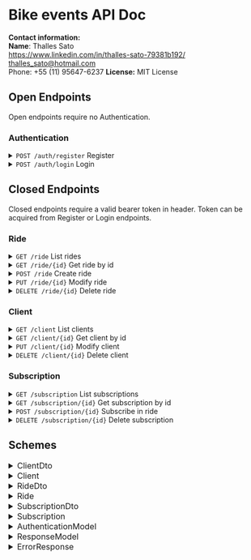 
# Bike events API Doc
**Contact information:**  
**Name**: Thalles Sato  
https://www.linkedin.com/in/thalles-sato-79381b192/  
thalles_sato@hotmail.com  
Phone: +55 (11) 95647-6237 
**License:** MIT License

## Open Endpoints

Open endpoints require no Authentication.

### Authentication

<details>
 <summary><code>POST /auth/register</code> Register </summary>
 
##### Request body

 *Scheme: AuthenticationModel*
>  Field  | Type |  Mandatory
>  ------ | --------- | ----
> username| String | yes
> password | String | yes

##### Responses

>  Code | Scheme | Message
>  ------ | --------- |----
> 200 | Token |None
> 400 | ErrorResponse | `Username already used`

</details>

<details>
 <summary><code>POST /auth/login</code> Login</summary>
 
##### Request body

 *Scheme: AuthenticationModel*
>  Field  | Type | Mandatory
>  ------ | --------- | -----
> username| String | yes
> password | String | yes
 
##### Responses

>  Code | Scheme | Message
>  ------ | --------- |----
> 200 | Token |None
> 401 | ErrorResponse | `Invalid login`

</details>

## Closed Endpoints

Closed endpoints require a valid bearer token in header. Token can be acquired from Register or Login endpoints.

### Ride
  
<details>
 <summary><code>GET /ride</code> List rides </summary>
 
##### Responses

>  Code | Scheme 
>  ------ | ---------
>    200 | Ride
</details>
<details>
 <summary><code>GET /ride/{id}</code> Get ride by id </summary>
 
##### Parameters
>  Param | Type 
>  ------ | ---------
>  id| Integer($int32)

##### Responses

>  Code | Scheme 
>  ------ | --------- 
>    200 | Ride 
>    404 | ErrorResponse 
</details>
<details>
 <summary><code>POST /ride</code> Create ride </summary>
 
##### Request body

 *Scheme: RideDto*
>  Field  | Type | Mandatory
>  ------ | --------- | ------
> name | String | yes
> start_date| String($date-time) | yes
> start_date_registration| String($date-time) | yes
> end_date_registration| String($date-time) | yes
> additional_information| String  | no
> start_place| String  | yes
> participants_limit| Integer($int32) | no for unlimited
> client_id| Integer($int32) | yes

##### Responses

>  Code | Scheme
>  ------ | --------- 
>    201 | Ride 
>    400 | ErrorResponse 
</details>
<details>
 <summary><code>PUT /ride/{id}</code> Modify ride </summary>
 
##### Parameters
>  Param | Type 
>  ------ | ---------
>  id| Integer($int32)
 
##### Request body

 *Scheme: RideDto*
>  Field  | Type | Mandatory
>  ------ | --------- | ------
> name | String | yes
> start_date| String($date-time) | yes
> start_date_registration| String($date-time) | yes
> end_date_registration| String($date-time) | yes
> additional_information| String  | no
> start_place| String  | yes
> participants_limit| Integer($int32) | no for unlimited
> client_id| Integer($int32) | yes

##### Responses

>  Code | Scheme 
>  ------ | ---------
>    200 | Ride 
>    400 | ErrorResponse 
>    404 | ErrorResponse 
</details>
<details>
 <summary><code>DELETE /ride/{id}</code> Delete ride </summary>
 
##### Parameters
>  Param | Type 
>  ------ | ---------
>  id| Integer($int32)

##### Responses

>  Code | Scheme | Message
>  ------ | --------- | ---
>    200 | None | `Client deleted successful`
>    404 | ErrorResponse | 
</details>

### Client

<details>
 <summary><code>GET /client</code> List clients</summary>

##### Responses

>  Code | Scheme 
>  ------ | ---------
>    200 | Client
</details>

<details>
 <summary><code>GET /client/{id}</code> Get client by id</summary>
 
##### Parameters
>  Param | Type 
>  ------ | ---------
>  id| Integer($int32)

##### Responses

>  Code | Scheme 
>  ------ | ---------
>    200 | Client
>    404 | ErrorResponse 
</details>
<details>
 <summary><code>PUT /client/{id}</code> Modify client</summary>
 
##### Parameters
>  Param | Type 
>  ------ | ---------
>  id| Integer($int32)
 
##### Request body

 *Scheme: ClientDto*
>  Field  | Type | Mandatory
>  ------ | --------- | -----
> username| String | yes
> password | String | yes

##### Responses

>  Code | Scheme 
>  ------ | ---------
>    200 | Client
>    404 | ErrorResponse 
</details>
<details>
 <summary><code>DELETE /client/{id}</code> Delete client</summary>
 
##### Parameters
>  Param | Type 
>  ------ | ---------
>  id| Integer($int32)

##### Responses


>  Code | Scheme | Message
>  ------ | --------- | ---
>    200 | None | `Ride deleted successful`
>    404 | ErrorResponse | 
</details>

### Subscription

<details>
 <summary><code>GET /subscription</code> List subscriptions</summary>

##### Parameters
>  Param | Type 
>  ------ | ---------
>  ride_id| *(opitional)* Integer($int32)
>  client_id| *(opitional)* Integer($int32)

##### Responses

>  Code | Scheme 
>  ------ | ---------
>    200 | Subscription
</details>

<details>
 <summary><code>GET /subscription/{id}</code> Get subscription by id</summary>
 
##### Parameters
>  Param | Type 
>  ------ | ---------
>  id| Integer($int32)

##### Responses

>  Code | Scheme 
>  ------ | ---------
>    200 | Subscription
>    404 | ErrorResponse 
</details>
<details>
 <summary><code>POST /subscription/{id}</code> Subscribe in ride</summary>
 
##### Parameters
>  Param | Type 
>  ------ | ---------
>  id| Integer($int32)
 
##### Request body

 *Scheme: SubscriptionDto*
>  Field  | Type | Mandatory
>  ------ | --------- | -----
> client_id| Integer($int32) | yes
> ride_id| Integer($int32) | yes

##### Responses

>  Code | Scheme 
>  ------ | ---------
>    200 | Subscription
>    404 | ErrorResponse 
</details>
<details>
 <summary><code>DELETE /subscription/{id}</code> Delete subscription</summary>
 
##### Parameters
>  Param | Type 
>  ------ | ---------
>  id| Integer($int32)

##### Responses


>  Code | Scheme | Message
>  ------ | --------- | ---
>    200 | None | `Inscription deleted successful`
>    404 | ErrorResponse | 
</details>

## Schemes

<details>
 <summary style="font-size: 16px"> ClientDto </summary>

>  Field  | Type 
>  ------ | --------- 
> username| String 
> password | String 

</details>
<details>
 <summary style="font-size: 16px"> Client </summary>

>  Field  | Type 
>  ------ | --------- 
> id| Integer($int32) 
> username| String 
> password | String
> rides | Ride
> subscriptions | Subscription
> role| Role

</details>
<details>
 <summary style="font-size: 16px"> RideDto </summary>

>  Field  | Type 
>  ------ | ---------
> name | String
> start_date| String($date-time) 
> start_date_registration| String($date-time)
> end_date_registration| String($date-time) 
> additional_information| String 
> start_place| String  
> participants_limit| Integer($int32) 
> client_id| Integer($int32) 

</details>
<details>
 <summary style="font-size: 16px"> Ride </summary>

>  Field  | Type 
>  ------ | ---------
> id| Integer($int32) 	
> name | String
> start_date| String($date-time) 
> start_date_registration| String($date-time)
> end_date_registration| String($date-time) 
> additional_information| String 
> start_place| String  
> participants_limit| Integer($int32) 
> client| Client

</details> 
<details>
 <summary style="font-size: 16px"> SubscriptionDto </summary>

>  Field  | Type 
>  ------ | --------- 
> client_id| Integer($int32)
> ride_id| Integer($int32) 

</details>
<details>
 <summary style="font-size: 16px"> Subscription </summary>

>  Field  | Type 
>  ------ | --------- 
> id| Integer($int32) 	
> client_id| Integer($int32)
> ride_id| Integer($int32) 
> subscription_date| String($date-time) 

</details>
<details>
 <summary style="font-size: 16px"> AuthenticationModel </summary>

>  Field  | Type 
>  ------ | --------- 
> username| String 
> password | String 

</details>
<details>
 <summary style="font-size: 16px"> ResponseModel </summary>

>  Field  | Type
>  ------ | ---------
>  token | String

</details>
<details>
 <summary style="font-size: 16px"> ErrorResponse </summary>

>  Field  | Type
>  ------ | ---------
>  error| String
>  message| String

</details>
